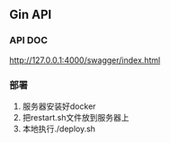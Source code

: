 ## Gin API

### API DOC

http://127.0.0.1:4000/swagger/index.html

### 部署

1. 服务器安装好docker
2. 把restart.sh文件放到服务器上
3. 本地执行./deploy.sh